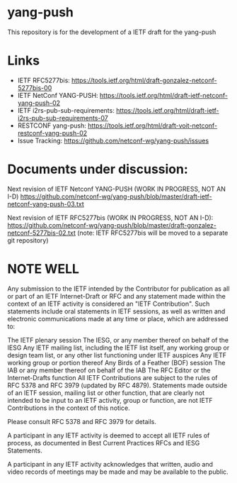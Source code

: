 # yang-push

This repository is for the development of a IETF draft for the yang-push

# Links

* IETF RFC5277bis:                https://tools.ietf.org/html/draft-gonzalez-netconf-5277bis-00
* IETF NetConf YANG-PUSH:         https://tools.ietf.org/html/draft-ietf-netconf-yang-push-02
* IETF i2rs-pub-sub-requirements: https://tools.ietf.org/html/draft-ietf-i2rs-pub-sub-requirements-07
* RESTCONF yang-push:             https://tools.ietf.org/html/draft-voit-netconf-restconf-yang-push-02
* Issue Tracking:                 https://github.com/netconf-wg/yang-push/issues

# Documents under discussion:
Next revision of IETF Netconf YANG-PUSH  (WORK IN PROGRESS, NOT AN I-D)
https://github.com/netconf-wg/yang-push/blob/master/draft-ietf-netconf-yang-push-03.txt

Next revision of IETF RFC5277bis (WORK IN PROGRESS, NOT AN I-D):
https://github.com/netconf-wg/yang-push/blob/master/draft-gonzalez-netconf-5277bis-02.txt 
(note: IETF RFC5277bis will be moved to a separate git repository)

# NOTE WELL

Any submission to the IETF intended by the Contributor for publication as all or part of an IETF Internet-Draft or RFC and any statement made within the context of an IETF activity is considered an "IETF Contribution". Such statements include oral statements in IETF sessions, as well as written and electronic communications made at any time or place, which are addressed to:

The IETF plenary session
The IESG, or any member thereof on behalf of the IESG
Any IETF mailing list, including the IETF list itself, any working group or design team list, or any other list functioning under IETF auspices
Any IETF working group or portion thereof
Any Birds of a Feather (BOF) session
The IAB or any member thereof on behalf of the IAB
The RFC Editor or the Internet-Drafts function
All IETF Contributions are subject to the rules of RFC 5378 and RFC 3979 (updated by RFC 4879).
Statements made outside of an IETF session, mailing list or other function, that are clearly not intended to be input to an IETF activity, group or function, are not IETF Contributions in the context of this notice.

Please consult RFC 5378 and RFC 3979 for details.

A participant in any IETF activity is deemed to accept all IETF rules of process, as documented in Best Current Practices RFCs and IESG Statements.

A participant in any IETF activity acknowledges that written, audio and video records of meetings may be made and may be available to the public.
